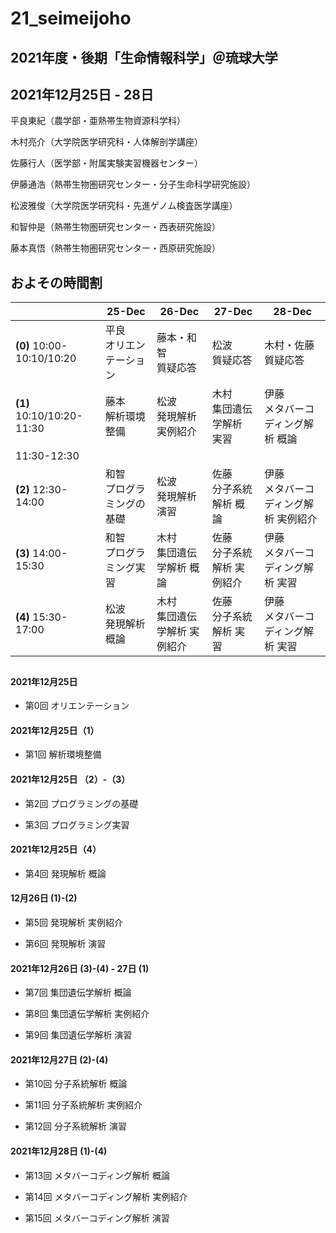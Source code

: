 # 21_seimeijoho
## 2021年度・後期「生命情報科学」＠琉球大学

## 2021年12月25日 - 28日

平良東紀（農学部・亜熱帯生物資源科学科）

木村亮介（大学院医学研究科・人体解剖学講座）

佐藤行人（医学部・附属実験実習機器センター）

伊藤通浩（熱帯生物圏研究センター・分子生命科学研究施設）

松波雅俊（大学院医学研究科・先進ゲノム検査医学講座）

和智仲是（熱帯生物圏研究センター・西表研究施設）

藤本真悟（熱帯生物圏研究センター・西原研究施設）



## およその時間割

||25-Dec|26-Dec|27-Dec|28-Dec|
|-|-|-|-|-|
|**(0)** 10:00-10:10/10:20|平良<br>オリエンテーション |藤本・和智<br>質疑応答|松波<br>質疑応答|木村・佐藤<br>質疑応答|
|**(1)** 10:10/10:20-11:30|藤本<br>解析環境整備|松波<br>発現解析 実例紹介|木村<br>集団遺伝学解析 実習|伊藤<br>メタバーコディング解析 概論|
|11:30-12:30||||
|**(2)** 12:30-14:00|和智<br>プログラミングの基礎|松波<br>発現解析 演習|佐藤<br>分子系統解析 概論|伊藤<br>メタバーコディング解析 実例紹介|
|**(3)** 14:00-15:30|和智<br>プログラミング実習|木村<br>集団遺伝学解析 概論|佐藤<br>分子系統解析 実例紹介|伊藤<br>メタバーコディング解析 実習|
|**(4)** 15:30-17:00|松波<br>発現解析 概論|木村<br>集団遺伝学解析 実例紹介|佐藤<br>分子系統解析 実習|伊藤<br>メタバーコディング解析 実習|

## 

#### 2021年12月25日

- 第0回 オリエンテーション

#### 2021年12月25日（1）

- 第1回 解析環境整備

#### 2021年12月25日 （2）-（3）

- 第2回 プログラミングの基礎

- 第3回 プログラミング実習

#### 2021年12月25日（4）

- 第4回 発現解析 概論

#### 12月26日 (1)-(2)

- 第5回 発現解析 実例紹介

- 第6回 発現解析 演習

#### 2021年12月26日 (3)-(4) - 27日 (1)

- 第7回 集団遺伝学解析 概論

- 第8回 集団遺伝学解析 実例紹介

- 第9回 集団遺伝学解析 演習

#### 2021年12月27日 (2)-(4)

- 第10回 分子系統解析 概論

- 第11回 分子系統解析 実例紹介

- 第12回 分子系統解析 演習

#### 2021年12月28日 (1)-(4)

- 第13回 メタバーコディング解析 概論

- 第14回 メタバーコディング解析 実例紹介

- 第15回 メタバーコディング解析 演習



